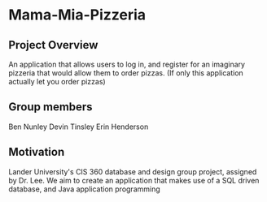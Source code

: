 # Mama-Mia-Pizzeria


## Project Overview
An application that allows users to log in, and register for an imaginary pizzeria that would allow them to order pizzas. (If only this application actually let you order pizzas)

## Group members
Ben Nunley
Devin Tinsley
Erin Henderson

## Motivation
Lander University's CIS 360 database and design group project, assigned by Dr. Lee. We aim to create an application that makes use of a SQL driven database, and Java application programming
